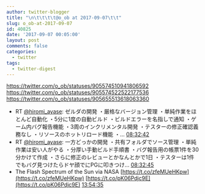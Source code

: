 ```yaml
---
author: twitter-blogger
title: "\n\t\t\t\t@o_ob at 2017-09-07\t\t"
slug: o_ob-at-2017-09-07
id: 40825
date: '2017-09-07 00:05:00'
layout: post
comments: false
categories:
  - twitter
tags:
  - twitter-digest
---
```


https://twitter.com/o_ob/statuses/905574510941806592 https://twitter.com/o_ob/statuses/905574522522177536 https://twitter.com/o_ob/statuses/905655513618063360  

*   RT [@hiromi_ayase](https://twitter.com/hiromi_ayase): ゼルダの開発 ・厳格なバージョン管理 ・単純作業をほとんど自動化 ・5分に1度の自動ビルド ・ビルドエラーを名指しで通知 ・ゲーム内バグ報告機能 ・3周のインクリメンタル開発 ・テスターの修正確認義務なし ・リソースのホットリロード機能 ・… [08:32:42](https://twitter.com/o_ob/statuses/905574510941806592)
*   RT [@hiromi_ayase](https://twitter.com/hiromi_ayase): 一方どっかの開発 ・共有フォルダでソース管理 ・単純作業は安い人がやる ・分厚い手動ビルド手順書 ・バグ報告用の帳票1件を30分かけて作成 ・さらに修正のレビューとかなんとかで1日 ・テスターは1件でもバグ見つけたらドヤ顔でにPGに叩きつけ… [08:32:45](https://twitter.com/o_ob/statuses/905574522522177536)
*   The Flash Spectrum of the Sun via NASA [https://t.co/zfeMUeHKpw](https://t.co/zfeMUeHKpw) [https://t.co/pK06Pdjc9E](https://t.co/pK06Pdjc9E) [13:54:35](https://twitter.com/o_ob/statuses/905655513618063360)